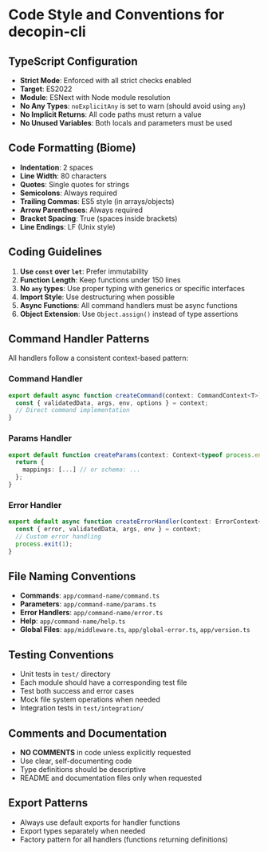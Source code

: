# Code Style and Conventions for decopin-cli

## TypeScript Configuration
- **Strict Mode**: Enforced with all strict checks enabled
- **Target**: ES2022
- **Module**: ESNext with Node module resolution
- **No Any Types**: `noExplicitAny` is set to warn (should avoid using `any`)
- **No Implicit Returns**: All code paths must return a value
- **No Unused Variables**: Both locals and parameters must be used

## Code Formatting (Biome)
- **Indentation**: 2 spaces
- **Line Width**: 80 characters
- **Quotes**: Single quotes for strings
- **Semicolons**: Always required
- **Trailing Commas**: ES5 style (in arrays/objects)
- **Arrow Parentheses**: Always required
- **Bracket Spacing**: True (spaces inside brackets)
- **Line Endings**: LF (Unix style)

## Coding Guidelines
1. **Use `const` over `let`**: Prefer immutability
2. **Function Length**: Keep functions under 150 lines
3. **No `any` types**: Use proper typing with generics or specific interfaces
4. **Import Style**: Use destructuring when possible
5. **Async Functions**: All command handlers must be async functions
6. **Object Extension**: Use `Object.assign()` instead of type assertions

## Command Handler Patterns
All handlers follow a consistent context-based pattern:

### Command Handler
```typescript
export default async function createCommand(context: CommandContext<T>) {
  const { validatedData, args, env, options } = context;
  // Direct command implementation
}
```

### Params Handler
```typescript
export default function createParams(context: Context<typeof process.env>): ParamsHandler {
  return {
    mappings: [...] // or schema: ...
  };
}
```

### Error Handler
```typescript
export default async function createErrorHandler(context: ErrorContext<T>) {
  const { error, validatedData, args, env } = context;
  // Custom error handling
  process.exit(1);
}
```

## File Naming Conventions
- **Commands**: `app/command-name/command.ts`
- **Parameters**: `app/command-name/params.ts`
- **Error Handlers**: `app/command-name/error.ts`
- **Help**: `app/command-name/help.ts`
- **Global Files**: `app/middleware.ts`, `app/global-error.ts`, `app/version.ts`

## Testing Conventions
- Unit tests in `test/` directory
- Each module should have a corresponding test file
- Test both success and error cases
- Mock file system operations when needed
- Integration tests in `test/integration/`

## Comments and Documentation
- **NO COMMENTS** in code unless explicitly requested
- Use clear, self-documenting code
- Type definitions should be descriptive
- README and documentation files only when requested

## Export Patterns
- Always use default exports for handler functions
- Export types separately when needed
- Factory pattern for all handlers (functions returning definitions)